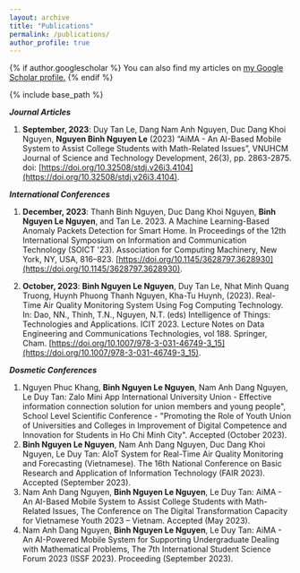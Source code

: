```yaml
---
layout: archive
title: "Publications"
permalink: /publications/
author_profile: true
---
```


{% if author.googlescholar %}
  You can also find my articles on <u><a href="https://scholar.google.com/citations?user=xEmA2LIAAAAJ&hl=vi&oi=sra">my Google Scholar profile</a>.</u>
{% endif %}

{% include base_path %}

***Journal Articles***
1. **September, 2023**: Duy Tan Le, Dang Nam Anh Nguyen, Duc Dang Khoi Nguyen, **Nguyen Binh Nguyen Le** (2023) “AiMA - An AI-Based Mobile System to Assist College Students with Math-Related Issues”, VNUHCM Journal of Science and Technology Development, 26(3), pp. 2863-2875. doi: [https://doi.org/10.32508/stdj.v26i3.4104](https://doi.org/10.32508/stdj.v26i3.4104).

***International Conferences***
1. **December, 2023**: Thanh Binh Nguyen, Duc Dang Khoi Nguyen, **Binh Nguyen Le Nguyen**, and Tan Le. 2023. A Machine Learning-Based Anomaly Packets Detection for Smart Home. In Proceedings of the 12th International Symposium on Information and Communication Technology (SOICT '23). Association for Computing Machinery, New York, NY, USA, 816–823. [https://doi.org/10.1145/3628797.3628930](https://doi.org/10.1145/3628797.3628930).

2. **October, 2023**: **Binh Nguyen Le Nguyen**, Duy Tan Le, Nhat Minh Quang Truong, Huynh Phuong Thanh Nguyen, Kha-Tu Huynh, (2023). Real-Time Air Quality Monitoring System Using Fog Computing Technology. In: Dao, NN., Thinh, T.N., Nguyen, N.T. (eds) Intelligence of Things: Technologies and Applications. ICIT 2023. Lecture Notes on Data Engineering and Communications Technologies, vol 188. Springer, Cham. [https://doi.org/10.1007/978-3-031-46749-3_15](https://doi.org/10.1007/978-3-031-46749-3_15).

***Dosmetic Conferences***
1. Nguyen Phuc Khang, **Binh Nguyen Le Nguyen**, Nam Anh Dang Nguyen, Le Duy Tan: Zalo Mini App International University Union - Effective information connection solution for union members and young people", School Level Scientific Conference - "Promoting the Role of Youth Union of Universities and Colleges in Improvement of Digital Competence and Innovation for Students in Ho Chi Minh City". Accepted (October 2023).
2. **Binh Nguyen Le Nguyen**, Nam Anh Dang Nguyen, Duc Dang Khoi Nguyen, Le Duy Tan: AIoT System for Real-Time Air Quality Monitoring and Forecasting (Vietnamese). The 16th National Conference on Basic Research and Application of Information Technology (FAIR 2023). Accepted (September 2023).
3. Nam Anh Dang Nguyen, **Binh Nguyen Le Nguyen**, Le Duy Tan: AiMA - An AI-Based Mobile System to Assist College Students with Math-Related Issues, The Conference on The Digital Transformation Capacity for Vietnamese Youth 2023 – Vietnam. Accepted (May 2023).
4. Nam Anh Dang Nguyen, **Binh Nguyen Le Nguyen**, Le Duy Tan: AiMA - An AI-Powered Mobile System for Supporting Undergraduate Dealing with Mathematical Problems, The 7th International Student Science Forum 2023 (ISSF 2023). Proceeding (September 2023).


